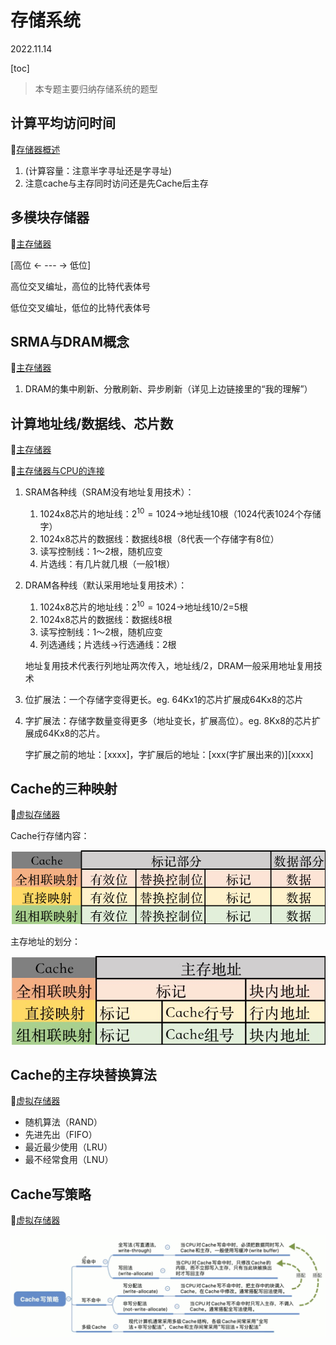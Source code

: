 # 存储系统

2022.11.14

[toc]

> 本专题主要归纳存储系统的题型

## 计算平均访问时间

🔑[存储器概述](./存储器概述.md)

1. (计算容量：注意半字寻址还是字寻址)
2. 注意cache与主存同时访问还是先Cache后主存

## 多模块存储器

🔑[主存储器](./主存储器.md)

[高位 <- --- -> 低位]

高位交叉编址，高位的比特代表体号

低位交叉编址，低位的比特代表体号

## SRMA与DRAM概念

🔑[主存储器](./主存储器.md)

1. DRAM的集中刷新、分散刷新、异步刷新（详见上边链接里的“我的理解”）

## 计算地址线/数据线、芯片数

🔑[主存储器](./主存储器.md)

🔑[主存储器与CPU的连接](./主存储器与CPU的连接.md)

1. SRAM各种线（SRAM没有地址复用技术）：

   1. 1024x8芯片的地址线：$2^{10}=1024\to$地址线10根（1024代表1024个存储字）
   2. 1024x8芯片的数据线：数据线8根（8代表一个存储字有8位）
   3. 读写控制线：1～2根，随机应变
   4. 片选线：有几片就几根（一般1根）

2. DRAM各种线（默认采用地址复用技术）：

   1. 1024x8芯片的地址线：$2^{10}=1024\to$地址线10/2=5根
   2. 1024x8芯片的数据线：数据线8根
   3. 读写控制线：1～2根，随机应变
   4. 列选通线；片选线$\to$行选通线：2根

   地址复用技术代表行列地址两次传入，地址线/2，DRAM一般采用地址复用技术

3. 位扩展法：一个存储字变得更长。eg. 64Kx1的芯片扩展成64Kx8的芯片

4. 字扩展法：存储字数量变得更多（地址变长，扩展高位）。eg. 8Kx8的芯片扩展成64Kx8的芯片。

   字扩展之前的地址：[xxxx]，字扩展后的地址：[xxx(字扩展出来的)]\[xxxx]

## Cache的三种映射

🔑[虚拟存储器](./虚拟存储器.md)

Cache行存储内容：

![image-20220902163041455](resources/小结1.png)

主存地址的划分：

![image-20220902163148219](resources/总结2.png)

## Cache的主存块替换算法

🔑[虚拟存储器](./虚拟存储器.md)

* 随机算法（RAND）
* 先进先出（FIFO）
* 最近最少使用（LRU）
* 最不经常食用（LNU）

## Cache写策略

🔑[虚拟存储器](./虚拟存储器.md)

![image-20221113205442858](resources/image-20221113205442858.png)

